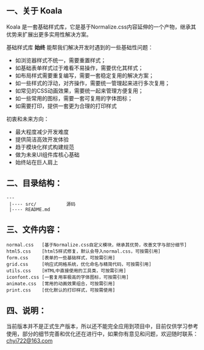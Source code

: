 
## 一、关于 Koala

Koala 是一套基础样式库，它是基于Normalize.css内容延伸的一个产物，继承其优势来扩展出更多实用性解决方案。


基础样式库 **始终** 能帮我们解决开发时遇到的一些基础性问题：

* 如浏览器样式不统一，需要重置样式；
* 如基础表单样式过于难看不易操作，需要优化其样式；
* 如布局样式需要重复编写，需要一套稳定复用的解决方案； 
* 如一些样式的浮动，对齐操作，需要统一管理起来进行多次复用；
* 如常见的CSS动画效果，需要统一起来管理方便复用；
* 如一些常用的图标，需要一套可复用的字体图标；
* 如需要打印，提供一套更为合理的打印样式

初衷和未来方向：

   * 最大程度减少开发难度
   * 提供简洁高效开发体验
   * 趋于模块化样式构建规范
   * 做为未来UI组件库核心基础
   * 始终站在巨人肩上


## 二、目录结构：
    
    ---
     |---- src/           源码
     |---- README.md


## 三、文件内容：

    normal.css   [基于Normalize.css自定义模块，继承其优势，改善文字与部分细节]
	html5.css    [html5样式修复，默认会导入normal.css，可按需引用]
	form.css     [表单的一些基础样式，可按需引用]   
	grid.css     [响应式网格系统，优化命名与精简代码，可按需引用]   
	utils.css    [HTML中直接使用的工具类，可按需引用] 
	iconfont.css [一套复用率极高的字体图标，可按需引用] 
	animate.css  [常用的动画效果组合，可按需引用] 
	print.css    [优化默认的打印样式，可按需使用]


## 四、说明：

当前版本并不是正式生产版本，所以还不能完全应用到项目中，目前仅供学习参考使用，部分的细节完善和优化还在进行中，如果你有意见和问题，欢迎随时联系：[chyi722@163.com](mailto:chyi722@163.com)


